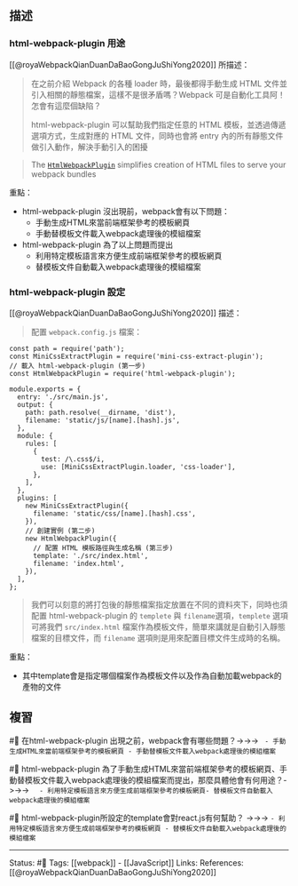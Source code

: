## 描述


### html-webpack-plugin 用途
[[@royaWebpackQianDuanDaBaoGongJuShiYong2020]] 所描述：
> 在之前介紹 Webpack 的各種 loader 時，最後都得手動生成 HTML 文件並引入相關的靜態檔案，這樣不是很矛盾嗎？Webpack 可是自動化工具阿！怎會有這麼個缺陷？
> 
> html-webpack-plugin 可以幫助我們指定任意的 HTML 模板，並透過傳遞選項方式，生成對應的 HTML 文件，同時也會將 entry 內的所有靜態文件做引入動作，解決手動引入的困擾

> The [`HtmlWebpackPlugin`](https://github.com/jantimon/html-webpack-plugin) simplifies creation of HTML files to serve your webpack bundles

重點：
- html-webpack-plugin 沒出現前，webpack會有以下問題：
	- 手動生成HTML來當前端框架參考的模板網頁
	- 手動替模板文件載入webpack處理後的模組檔案
- html-webpack-plugin 為了以上問題而提出
	- 利用特定模板語言來方便生成前端框架參考的模板網頁
	- 替模板文件自動載入webpack處理後的模組檔案

### html-webpack-plugin 設定
[[@royaWebpackQianDuanDaBaoGongJuShiYong2020]] 描述：
> 配置 `webpack.config.js` 檔案：
```
const path = require('path');  
const MiniCssExtractPlugin = require('mini-css-extract-plugin');  
// 載入 html-webpack-plugin (第一步)  
const HtmlWebpackPlugin = require('html-webpack-plugin');  
  
module.exports = {  
  entry: './src/main.js',  
  output: {  
    path: path.resolve(__dirname, 'dist'),  
    filename: 'static/js/[name].[hash].js',  
  },  
  module: {  
    rules: [  
      {  
        test: /\.css$/i,  
        use: [MiniCssExtractPlugin.loader, 'css-loader'],  
      },  
    ],  
  },  
  plugins: [  
    new MiniCssExtractPlugin({  
      filename: 'static/css/[name].[hash].css',  
    }),  
    // 創建實例 (第二步)  
    new HtmlWebpackPlugin({  
      // 配置 HTML 模板路徑與生成名稱 (第三步)  
      template: './src/index.html',  
      filename: 'index.html',  
    }),  
  ],  
};  
```

> 我們可以刻意的將打包後的靜態檔案指定放置在不同的資料夾下，同時也須配置 html-webpack-plugin 的 `templete` 與 `filename`選項，`templete` 選項可將我們 `src/index.html` 檔案作為模板文件，簡單來講就是自動引入靜態檔案的目標文件，而 `filename` 選項則是用來配置目標文件生成時的名稱。

重點：
- 其中template會是指定哪個檔案作為模板文件以及作為自動加載webpack的產物的文件

## 複習
#🧠 在html-webpack-plugin 出現之前，webpack會有哪些問題？->->-> `	- 手動生成HTML來當前端框架參考的模板網頁 - 手動替模板文件載入webpack處理後的模組檔案`
<!--SR:!2022-08-12,3,250-->

#🧠 html-webpack-plugin 為了手動生成HTML來當前端框架參考的模板網頁、手動替模板文件載入webpack處理後的模組檔案而提出，那麼具體他會有何用途？->->-> `	- 利用特定模板語言來方便生成前端框架參考的模板網頁- 替模板文件自動載入webpack處理後的模組檔案`
<!--SR:!2022-08-12,3,250-->

#🧠 html-webpack-plugin所設定的template會對react.js有何幫助？ ->->-> `- 利用特定模板語言來方便生成前端框架參考的模板網頁 - 替模板文件自動載入webpack處理後的模組檔案`
<!--SR:!2022-08-12,3,250-->

---
Status: #🌱 
Tags:
[[webpack]] - [[JavaScript]]
Links:
References:
[[@royaWebpackQianDuanDaBaoGongJuShiYong2020]]